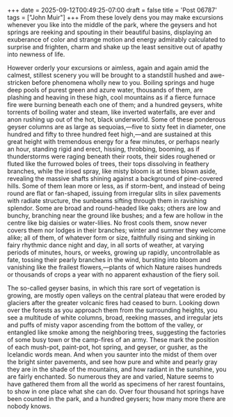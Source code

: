 +++
date = 2025-09-12T00:49:25-07:00
draft = false
title = 'Post 06787'
tags = ["John Muir"]
+++
From these lovely dens you may make excursions whenever you like into the middle of the park, where the geysers and hot springs are reeking and spouting in their beautiful basins, displaying an exuberance of color and strange motion and energy admirably calculated to surprise and frighten, charm and shake up the least sensitive out of apathy into newness of life.

However orderly your excursions or aimless, again and again amid the calmest, stillest scenery you will be brought to a standstill hushed and awe-stricken before phenomena wholly new to you. Boiling springs and huge deep pools of purest green and azure water, thousands of them, are plashing and heaving in these high, cool mountains as if a fierce furnace fire were burning beneath each one of them; and a hundred geysers, white torrents of boiling water and steam, like inverted waterfalls, are ever and anon rushing up out of the hot, black underworld. Some of these ponderous geyser columns are as large as sequoias,—five to sixty feet in diameter, one hundred and fifty to three hundred feet high,—and are sustained at this great height with tremendous energy for a few minutes, or perhaps nearly an hour, standing rigid and erect, hissing, throbbing, booming, as if thunderstorms were raging beneath their roots, their sides roughened or fluted like the furrowed boles of trees, their tops dissolving in feathery branches, while the irised spray, like misty bloom is at times blown aside, revealing the massive shafts shining against a background of pine-covered hills. Some of them lean more or less, as if storm-bent, and instead of being round are flat or fan-shaped, issuing from irregular slits in silex pavements with radiate structure, the sunbeams sifting through them in ravishing splendor. Some are broad and round-headed like oaks; others are low and bunchy, branching near the ground like bushes; and a few are hollow in the centre like big daisies or water-lilies. No frost cools them, snow never covers them nor lodges in their branches; winter and summer they welcome alike; all of them, of whatever form or size, faithfully rising and sinking in fairy rhythmic dance night and day, in all sorts of weather, at varying periods of minutes, hours, or weeks, growing up rapidly, uncontrollable as fate, tossing their pearly branches in the wind, bursting into bloom and vanishing like the frailest flowers,—plants of which Nature raises hundreds or thousands of crops a year with no apparent exhaustion of the fiery soil.

The so-called geyser basins, in which this rare sort of vegetation is growing, are mostly open valleys on the central plateau that were eroded by glaciers after the greater volcanic fires had ceased to burn. Looking down over the forests as you approach them from the surrounding heights, you see a multitude of white columns, broad, reeking masses, and irregular jets and puffs of misty vapor ascending from the bottom of the valley, or entangled like smoke among the neighboring trees, suggesting the factories of some busy town or the camp-fires of an army. These mark the position of each mush-pot, paint-pot, hot spring, and geyser, or gusher, as the Icelandic words mean. And when you saunter into the midst of them over the bright sinter pavements, and see how pure and white and pearly gray they are in the shade of the mountains, and how radiant in the sunshine, you are fairly enchanted. So numerous they are and varied, Nature seems to have gathered them from all the world as specimens of her rarest fountains, to show in one place what she can do. Over four thousand hot springs have been counted in the park, and a hundred geysers; how many more there are nobody knows.
